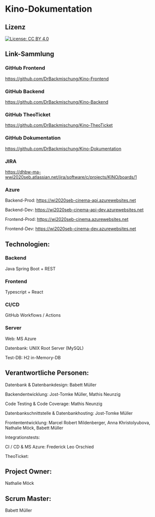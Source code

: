 # Kino-Dokumentation
## Lizenz
[![License: CC BY 4.0](https://img.shields.io/badge/License-CC%20BY%204.0-lightgrey.svg)](https://creativecommons.org/licenses/by/4.0/)
## Link-Sammlung
### GitHub Frontend
https://github.com/DrBackmischung/Kino-Frontend
### GitHub Backend
https://github.com/DrBackmischung/Kino-Backend
### GitHub TheoTicket
https://github.com/DrBackmischung/Kino-TheoTicket
### GitHub Dokumentation
https://github.com/DrBackmischung/Kino-Dokumentation
### JIRA
https://dhbw-ma-wwi2020seb.atlassian.net/jira/software/c/projects/KINO/boards/1
### Azure
Backend-Prod: https://wi2020seb-cinema-api.azurewebsites.net

Backend-Dev: https://wi2020seb-cinema-api-dev.azurewebsites.net

Frontend-Prod: https://wi2020seb-cinema.azurewebsites.net

Frontend-Dev: https://wi2020seb-cinema-dev.azurewebsites.net

## Technologien:

### Backend
Java Spring Boot + REST

### Frontend
Typescript + React

### CI/CD
GitHub Workflows / Actions

### Server
Web: MS Azure

Datenbank: UNIX Root Server (MySQL)

Test-DB: H2 in-Memory-DB

## Verantwortliche Personen:

Datenbank & Datenbankdesign: Babett Müller

Backendentwicklung: Jost-Tomke Müller, Mathis Neunzig

Code Testing & Code Coverage: Mathis Neunzig

Datenbankschnittstelle & Datenbankhosting: Jost-Tomke Müller

Frontententwicklung: Marcel Robert Mildenberger, Anna Khristolyubova, Nathalie Möck, Babett Müller

Integrationstests:

CI / CD & MS Azure: Frederick Leo Orschied

TheoTicket:

## Project Owner:
Nathalie Möck

## Scrum Master:
Babett Müller
